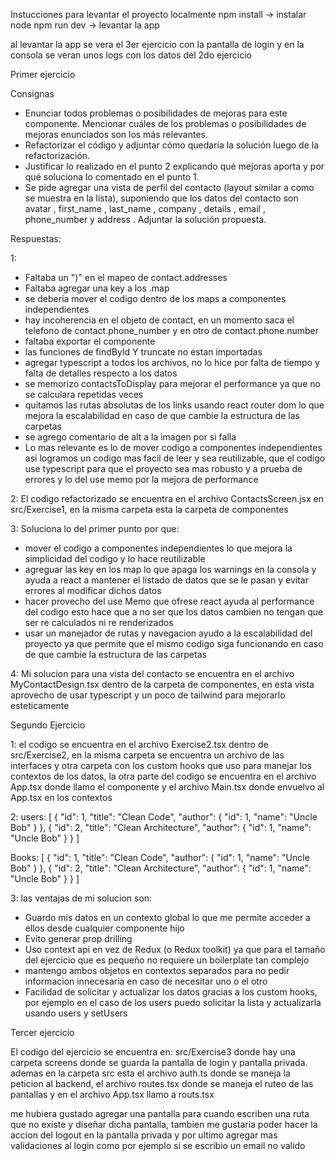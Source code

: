Instucciones para levantar el proyecto localmente
npm install -> instalar node
npm run dev -> levantar la app

al levantar la app se vera el 3er ejercicio con la pantalla de login y en la consola se veran unos logs con los datos del
2do ejercicio

Primer ejercicio

Consignas

- Enunciar todos problemas o posibilidades de mejoras para este componente. Mencionar cuáles de los problemas o
  posibilidades de mejoras enunciados son los más relevantes.
- Refactorizar el código y adjuntar cómo quedaría la solución luego de la refactorización.
- Justificar lo realizado en el punto 2 explicando qué mejoras aporta y por qué soluciona lo comentado en el punto 1.
- Se pide agregar una vista de perfil del contacto (layout similar a como se muestra en la lista), suponiendo que los datos del
  contacto son avatar , first_name , last_name , company , details , email , phone_number y address . Adjuntar la solución propuesta.

Respuestas:

1:

- Faltaba un ")" en el mapeo de contact.addresses
- Faltaba agregar una key a los .map
- se deberia mover el codigo dentro de los maps a componentes independientes
- hay incoherencia en el objeto de contact, en un momento saca el telefono de contact.phone_number y en otro de contact.phone.number
- faltaba exportar el componente
- las funciones de findById Y truncate no estan importadas
- agregar typescript a todos los archivos, no lo hice por falta de tiempo y falta de detalles respecto a los datos
- se memorizo contactsToDisplay para mejorar el performance ya que no se calculara repetidas veces
- quitamos las rutas absolutas de los links usando react router dom lo que mejora la escalabilidad en caso de que cambie la estructura de las carpetas
- se agrego comentario de alt a la imagen por si falla
- Lo mas relevante es lo de mover codigo a componentes independientes asi logramos un codigo mas facil de leer y sea reutilizable, que el codigo use typescript para que
  el proyecto sea mas robusto y a prueba de errores y lo del use memo por la mejora de performance

2: El codigo refactorizado se encuentra en el archivo ContactsScreen.jsx en src/Exercise1, en la misma carpeta esta la carpeta de componentes

3: Soluciona lo del primer punto por que:

- mover el codigo a componentes independientes lo que mejora la simplicidad del codigo y lo hace reutilizable
- agreguar las key en los map lo que apaga los warnings en la consola y ayuda a react a mantener el listado de datos que se le pasan y evitar errores
  al modificar dichos datos
- hacer provecho del use Memo que ofrese react ayuda al performance del codigo esto hace que a no ser que los datos cambien no tengan que
  ser re calculados ni re renderizados
- usar un manejador de rutas y navegacion ayudo a la escalabilidad del proyecto ya que permite que el mismo codigo siga funcionando en caso de que cambie la estructura
  de las carpetas

4: Mi solucion para una vista del contacto se encuentra en el archivo MyContactDesign.tsx dentro de la carpeta de componentes, en esta vista
aprovecho de usar typescript y un poco de tailwind para mejorarlo esteticamente

Segundo Ejercicio

1: el codigo se encuentra en el archivo Exercise2.tsx dentro de src/Exercise2, en la misma carpeta se encuentra un archivo de las interfaces y otra carpeta
con los custom hooks que uso para manejar los contextos de los datos, la otra parte del codigo se encuentra en el archivo App.tsx donde llamo el componente y el
archivo Main.tsx donde envuelvo al App.tsx en los contextos

2: users: [
{
"id": 1,
"title": "Clean Code",
"author": {
"id": 1,
"name": "Uncle Bob"
}
},
{
"id": 2,
"title": "Clean Architecture",
"author": {
"id": 1,
"name": "Uncle Bob"
}
}
]

Books: [
{
"id": 1,
"title": "Clean Code",
"author": {
"id": 1,
"name": "Uncle Bob"
}
},
{
"id": 2,
"title": "Clean Architecture",
"author": {
"id": 1,
"name": "Uncle Bob"
}
}
]

3: las ventajas de mi solucion son:

- Guardo mis datos en un contexto global lo que me permite acceder a ellos desde cualquier componente hijo
- Evito generar prop drilling
- Uso context api en vez de Redux (o Redux toolkit) ya que para el tamaño del ejercicio que es pequeño no requiere un boilerplate tan complejo
- mantengo ambos objetos en contextos separados para no pedir informacion innecesaria en caso de necesitar uno o el otro
- Facilidad de solicitar y actualizar los datos gracias a los custom hooks, por ejemplo en el caso de los users puedo
  solicitar la lista y actualizarla usando users y setUsers

Tercer ejercicio

El codigo del ejercicio se encuentra en: src/Exercise3 donde hay una carpeta screens donde se guarda la pantalla de login y pantalla privada.
ademas en la carpeta src esta el archivo auth.ts donde se maneja la peticion al backend, el archivo routes.tsx donde se maneja el ruteo de las pantallas
y en el archivo App.tsx llamo a routs.tsx

me hubiera gustado agregar una pantalla para cuando escriben una ruta que no existe y diseñar dicha pantalla, tambien me gustaria poder hacer la accion del logout
en la pantalla privada y por ultimo agregar mas validaciones al login como por ejemplo si se escribio un email no valido
